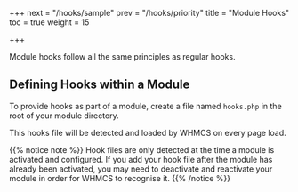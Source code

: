 +++
next = "/hooks/sample"
prev = "/hooks/priority"
title = "Module Hooks"
toc = true
weight = 15

+++

Module hooks follow all the same principles as regular hooks.

## Defining Hooks within a Module

To provide hooks as part of a module, create a file named `hooks.php` in the root of your module directory.

This hooks file will be detected and loaded by WHMCS on every page load.

{{% notice note %}}
Hook files are only detected at the time a module is activated and configured. If you add your hook file after the module has already been activated, you may need to deactivate and reactivate your module in order for WHMCS to recognise it.
{{% /notice %}}
